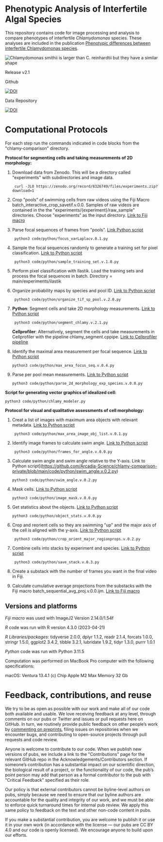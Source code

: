 # Phenotypic Analysis of Interfertile Algal Species

This repository contains code for image processing and analysis to compare phenotypes of interfertile *Chlamydomonas* species. These analyses are included in the publication [Phenotypic differences between interfertile Chlamydomonas species](https://doi.org/10.57844/arcadia-35f0-3e16).

![Chlamydomonas smithii is larger than C. reinhardtii but they have a similar shape](https://github.com/Arcadia-Science/chlamy-comparison/assets/110641190/a6854e63-e4f6-4779-904e-02ca65fb4d4d)

Release v2.1

Github

[![DOI](https://zenodo.org/badge/644048016.svg)](https://zenodo.org/badge/latestdoi/644048016)

Data Repository

[![DOI](https://zenodo.org/badge/DOI/10.5281/zenodo.8326749.svg)](https://doi.org/10.5281/zenodo.8326749)

# Computational Protocols

For each step run the commands indicated in code blocks from the "chlamy-comparison" directory.

**Protocol for segmenting cells and taking measurements of 2D morphology:**


1. Download data from Zenodo. This will be a directory called "experiments" with subdirectories and image data.

        curl -JLO https://zenodo.org/record/8326749/files/experiments.zip?download=1

2. Crop "pools" of swimming cells from raw videos using the Fiji Macro batch_interactive_crop_savetif.v.0.0. Samples of raw videos are contained in the the "experiments/{experiment}/raw_sample" directories. Choose "experiments" as the input directory. [Link to Fiji macro](https://github.com/Arcadia-Science/chlamy-comparison-private/blob/main/code/FIJI/batch_interactive_crop_savetif.ijm)

3. Parse focal sequences of frames from "pools". [Link Python script](https://github.com/Arcadia-Science/chlamy-comparison-private/blob/main/code/python/focus_varLaplacv.0.1.py)

        python3 code/python/focus_varLaplacv.0.1.py

4. Sample the focal sequences randomly to generate a training set for pixel classification. [Link to Python script](https://github.com/Arcadia-Science/chlamy-comparison-private/blob/main/code/python/sample_training_set.v.1.0.py)

        python3 code/python/sample_training_set.v.1.0.py


5. Perform pixel classification with Ilastik. Load the training sets and process the focal sequences in batch. Directory = main/experiments/ilastik

6. Organize probability maps by species and pool ID. [Link to Python script](https://github.com/Arcadia-Science/chlamy-comparison-private/blob/main/code/python/organize_tif_sp_pool.v.2.0.py)

        python3 code/python/organize_tif_sp_pool.v.2.0.py

7. **Python**: Segment cells and take 2D morphology measurements. [Link to Python script](https://github.com/Arcadia-Science/chlamy-comparison-private/blob/main/code/python/segment_chlamy.v.2.1.py)

        python3 code/python/segment_chlamy.v.2.1.py

   **Cellprofiler**: Alternatively, segment the cells and take measurements in Cellprofiler with the pipeline chlamy_segment.cppipe. [Link to Cellprofiler pipeline](https://github.com/Arcadia-Science/chlamy-comparison-private/blob/main/code/Cellprofiler/chlamy_segment.cppipe)

8.  Identify the maximal area measurement per focal sequence. [Link to Python script](https://github.com/Arcadia-Science/chlamy-comparison-private/blob/main/code/python/max_area_focus_seq.v.0.4.py)

        python3 code/python/max_area_focus_seq.v.0.4.py

9.  Parse per pool mean measurements. [Link to Python script](https://github.com/Arcadia-Science/chlamy-comparison-private/blob/main/code/python/parse_2d_morphology_exp_species.v.0.0.py)

        python3 code/python/parse_2d_morphology_exp_species.v.0.0.py

**Script for generating vector graphics of idealized cell:**


    python3 code/python/chlamy_modeler.py

**Protocol for visual and qualitative assessments of cell morphology:**

1. Creat a list of images with maximum area objects with relevant metadata. [Link to Python script](https://github.com/Arcadia-Science/chlamy-comparison-private/blob/main/code/python/max_area_image_obj_list.v.0.1.py)

        python3 code/python/max_area_image_obj_list.v.0.1.py

2. Identify image frames to calculate swim angle. [Link to Python script](https://github.com/Arcadia-Science/chlamy-comparison-private/blob/main/code/python/frames_for_angle.v.0.0.py)

        python3 code/python/frames_for_angle.v.0.0.py

3. Calculate swim angle and swim angle relative to the Y-axis. Link to Python script](https://github.com/Arcadia-Science/chlamy-comparison-private/blob/main/code/python/swim_angle.v.0.2.py)

       python3 code/python/swim_angle.v.0.2.py

4. Mask cells. [Link to Python script](https://github.com/Arcadia-Science/chlamy-comparison-private/blob/main/code/python/image_mask.v.0.0.py)

       python3 code/python/image_mask.v.0.0.py

5. Get statistics about the objects. [Link to Python script](https://github.com/Arcadia-Science/chlamy-comparison-private/blob/main/code/python/object_stats.v.0.0.py)

       python3 code/python/object_stats.v.0.0.py

6. Crop and reorient cells so they are swimming "up" and the major axis of the cell is aligned with the y-axis. [Link to Python script](https://github.com/Arcadia-Science/chlamy-comparison-private/blob/main/code/python/crop_orient_major_regionprops.v.0.2.py)

        python3 code/python/crop_orient_major_regionprops.v.0.2.py

7. Combine cells into stacks by experiment and species. [Link to Python script](https://github.com/Arcadia-Science/chlamy-comparison-private/blob/main/code/python/save_stack.v.0.3.py)

        python3 code/python/save_stack.v.0.3.py

8.  Create a substack with the number of frames you want in the final video in Fiji.

9.  Calculate cumulative average projections from the substacks with the Fiji macro batch_sequential_avg_proj.v.0.0.ijm. [Link to Fiji macro](https://github.com/Arcadia-Science/chlamy-comparison-private/blob/main/code/FIJI/batch_sequential_avg_proj.v.0.0.ijm)


## Versions and platforms
*Fiji macro* was used with ImageJ2 Version 2.14.0/1.54f

*R* code was run with R version 4.3.0 (2023-04-21)

*R Libraries/packages*: tidyverse 2.0.0, dplyr     1.1.2, readr     2.1.4, forcats   1.0.0, stringr   1.5.0, ggplot2   3.4.2, tibble    3.2.1, lubridate 1.9.2, tidyr     1.3.0, purrr     1.0.1

*Python* code was run with Python 3.11.5

Computation was performed on MacBook Pro computer with the following specifications:

macOS: Ventura 13.4.1 (c)
Chip Apple M2 Max
Memory 32 Gb

# Feedback, contributions, and reuse

We try to be as open as possible with our work and make all of our code both available and usable.
We love receiving feedback at any level, through comments on our pubs or Twitter and issues or pull requests here on GitHub.
In turn, we routinely provide public feedback on other people’s work by [commenting on preprints](https://sciety.org/lists/f8459240-f79c-4bb2-bb55-b43eae25e4f6), filing issues on repositories when we encounter bugs, and contributing to open-source projects through pull requests and code review.

Anyone is welcome to contribute to our code.
When we publish new versions of pubs, we include a link to the "Contributions" page for the relevant GitHub repo in the Acknowledgements/Contributors section.
If someone’s contribution has a substantial impact on our scientific direction, the biological result of a project, or the functionality of our code, the pub’s point person may add that person as a formal contributor to the pub with "Critical Feedback" specified as their role.

Our policy is that external contributors cannot be byline-level authors on pubs, simply because we need to ensure that our byline authors are accountable for the quality and integrity of our work, and we must be able to enforce quick turnaround times for internal pub review.
We apply this same policy to feedback on the text and other non-code content in pubs.

If you make a substantial contribution, you are welcome to publish it or use it in your own work (in accordance with the license — our pubs are CC BY 4.0 and our code is openly licensed).
We encourage anyone to build upon our efforts.
